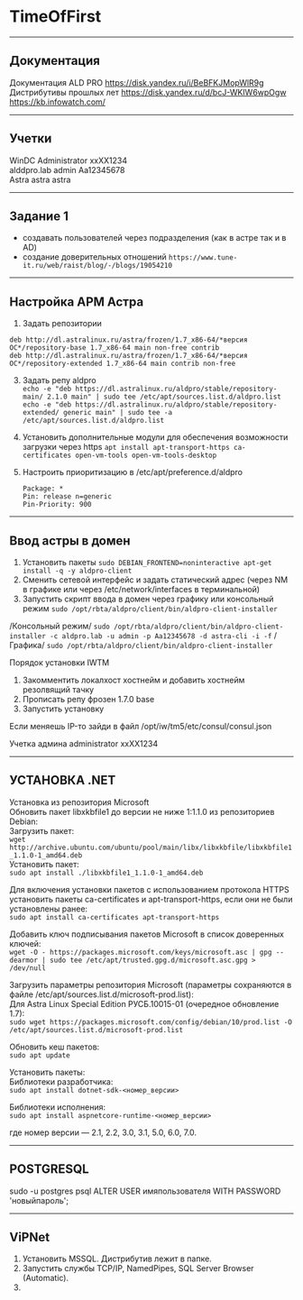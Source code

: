 # TimeOfFirst
____
## Документация
Документация ALD PRO https://disk.yandex.ru/i/BeBFKJMopWlR9g  
Дистрибутивы прошлых лет https://disk.yandex.ru/d/bcJ-WKIW6wpOgw  
https://kb.infowatch.com/
____
## Учетки 
WinDC  Administrator xxXX1234  
alddpro.lab  admin Aa12345678  
Astra astra astra
____
## Задание 1
- создавать пользователей через подразделения (как в астре так и в AD)
- создание доверительных отношений `https://www.tune-it.ru/web/raist/blog/-/blogs/19054210`
____
## Настройка АРМ Астра
1. Задать репозитории
```
deb http://dl.astralinux.ru/astra/frozen/1.7_x86-64/*версия ОС*/repository-base 1.7_x86-64 main non-free contrib
deb http://dl.astralinux.ru/astra/frozen/1.7_x86-64/*версия ОС*/repository-extended 1.7_x86-64 main contrib non-free
```

3. Задать репу aldpro  
`echo -e "deb https://dl.astralinux.ru/aldpro/stable/repository-main/ 2.1.0 main" | sudo tee /etc/apt/sources.list.d/aldpro.list`  
`echo -e "deb https://dl.astralinux.ru/aldpro/stable/repository-extended/ generic main" | sudo tee -a /etc/apt/sources.list.d/aldpro.list`

5. Установить дополнительные модули для обеспечения возможности загрузки через https `apt install apt-transport-https ca-certificates open-vm-tools open-vm-tools-desktop`
6. Настроить приоритизацию в /etc/apt/preference.d/aldpro
   ```
   Package: *
   Pin: release n=generic
   Pin-Priority: 900
   ```
____
## Ввод астры в домен

1. Установить пакеты `sudo DEBIAN_FRONTEND=noninteractive apt-get install -q -y aldpro-client`
2. Сменить сетевой интерфейс и задать статический адрес (через NM в графике или через /etc/network/interfaces в терминальной)
3. Запустить скрипт ввода в домен через графику или консольный режим `sudo /opt/rbta/aldpro/client/bin/aldpro-client-installer`

/Консольный режим/ `sudo /opt/rbta/aldpro/client/bin/aldpro-client-installer -c aldpro.lab -u admin -p Aa12345678 -d astra-cli -i -f`
/Графика/ `sudo /opt/rbta/aldpro/client/bin/aldpro-client-installer`


Порядок установки IWTM

1. Закомментить локалхост хостнейм и добавить хостнейм резолвящий тачку  
2. Прописать репу фрозен 1.7.0 base
3. Запустить установку

Если меняешь IP-то зайди в файл /opt/iw/tm5/etc/consul/consul.json

Учетка админа administrator xxXX1234
____
## УСТАНОВКА .NET  
Установка из репозитория Microsoft  
Обновить пакет libxkbfile1 до версии не ниже 1:1.1.0 из репозиториев Debian:  
Загрузить пакет:  
`wget http://archive.ubuntu.com/ubuntu/pool/main/libx/libxkbfile/libxkbfile1_1.1.0-1_amd64.deb`  
Установить пакет:  
`sudo apt install ./libxkbfile1_1.1.0-1_amd64.deb`

Для включения установки пакетов с использованием протокола HTTPS установить пакеты ca-certificates и apt-transport-https, если они не были установлены ранее:  
`sudo apt install ca-certificates apt-transport-https`

Добавить ключ подписывания пакетов Microsoft в список доверенных ключей:  
`wget -O - https://packages.microsoft.com/keys/microsoft.asc | gpg --dearmor | sudo tee /etc/apt/trusted.gpg.d/microsoft.asc.gpg > /dev/null`

Загрузить параметры репозитория Microsoft (параметры сохраняются в файле /etc/apt/sources.list.d/microsoft-prod.list):  
Для Astra Linux Special Edition РУСБ.10015-01 (очередное обновление 1.7):  
`sudo wget https://packages.microsoft.com/config/debian/10/prod.list -O /etc/apt/sources.list.d/microsoft-prod.list`

Обновить кеш пакетов:  
`sudo apt update`

Установить пакеты:  
Библиотеки разработчика:  
`sudo apt install dotnet-sdk-<номер_версии>`

Библиотеки исполнения:  
`sudo apt install aspnetcore-runtime-<номер_версии>`

где номер версии — 2.1, 2.2, 3.0, 3.1, 5.0, 6.0, 7.0.

____
## POSTGRESQL
sudo -u postgres psql
ALTER USER имяпользователя WITH PASSWORD 'новыйпароль';

____
## ViPNet 
1. Установить MSSQL. Дистрибутив лежит в папке.
2. Запустить службы TCP/IP, NamedPipes, SQL Server Browser (Automatic).
3. 

